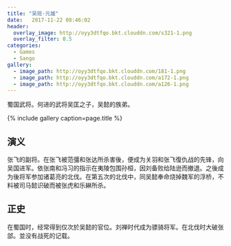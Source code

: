 ```yaml
---
title: "吴班·元雄"
date:   2017-11-22 08:46:02
header:
  overlay_image: http://oyy3dtfqo.bkt.clouddn.com/s321-1.png
  overlay_filter: 0.5
categories:
  - Games
  - Sango
gallery:
  - image_path: http://oyy3dtfqo.bkt.clouddn.com/181-1.png
  - image_path: http://oyy3dtfqo.bkt.clouddn.com/a172-1.png
  - image_path: http://oyy3dtfqo.bkt.clouddn.com/a126-1.png
---
```


蜀国武将。何进的武将吴匡之子，吴懿的族弟。

{% include gallery caption=page.title %}

## 演义

张飞的副将。在张飞被范彊和张达所杀害後，便成为关羽和张飞復仇战的先锋，向吴国进军。依张南和冯习的指示在夷陵包围孙桓，因刘备败给陆逊而撤退。之後成为後将军参加诸葛亮的北伐。在第五次的北伐中，同吴懿奉命烧掉魏军的浮桥，不料被司马懿识破而被张虎和乐綝所杀。

## 正史

在蜀国时，经常得到仅次於吴懿的官位。刘禅时代成为骠骑将军。在北伐时大破张郃。並没有战死的记载。